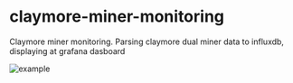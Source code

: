 # claymore-miner-monitoring
Claymore miner monitoring. Parsing claymore dual miner data to influxdb, displaying at grafana dasboard

![example](https://user-images.githubusercontent.com/3366227/36164707-74606cae-10ed-11e8-8d62-b4a58a3d49a0.png)
